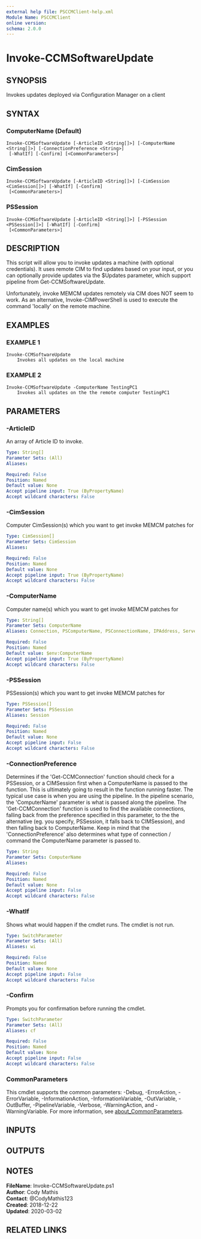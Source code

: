 ```yaml
---
external help file: PSCCMClient-help.xml
Module Name: PSCCMClient
online version:
schema: 2.0.0
---
```


# Invoke-CCMSoftwareUpdate

## SYNOPSIS
Invokes updates deployed via Configuration Manager on a client

## SYNTAX

### ComputerName (Default)
```
Invoke-CCMSoftwareUpdate [-ArticleID <String[]>] [-ComputerName <String[]>] [-ConnectionPreference <String>]
 [-WhatIf] [-Confirm] [<CommonParameters>]
```

### CimSession
```
Invoke-CCMSoftwareUpdate [-ArticleID <String[]>] [-CimSession <CimSession[]>] [-WhatIf] [-Confirm]
 [<CommonParameters>]
```

### PSSession
```
Invoke-CCMSoftwareUpdate [-ArticleID <String[]>] [-PSSession <PSSession[]>] [-WhatIf] [-Confirm]
 [<CommonParameters>]
```

## DESCRIPTION
This script will allow you to invoke updates a machine (with optional credentials).
It uses remote CIM to find updates
based on your input, or you can optionally provide updates via the $Updates parameter, which support pipeline from
Get-CCMSoftwareUpdate.

Unfortunately, invoke MEMCM updates remotely via CIM does NOT seem to work.
As an alternative, Invoke-CIMPowerShell is used to
execute the command 'locally' on the remote machine.

## EXAMPLES

### EXAMPLE 1
```
Invoke-CCMSoftwareUpdate
    Invokes all updates on the local machine
```

### EXAMPLE 2
```
Invoke-CCMSoftwareUpdate -ComputerName TestingPC1
    Invokes all updates on the the remote computer TestingPC1
```

## PARAMETERS

### -ArticleID
An array of Article ID to invoke.

```yaml
Type: String[]
Parameter Sets: (All)
Aliases:

Required: False
Position: Named
Default value: None
Accept pipeline input: True (ByPropertyName)
Accept wildcard characters: False
```

### -CimSession
Computer CimSession(s) which you want to get invoke MEMCM patches for

```yaml
Type: CimSession[]
Parameter Sets: CimSession
Aliases:

Required: False
Position: Named
Default value: None
Accept pipeline input: True (ByPropertyName)
Accept wildcard characters: False
```

### -ComputerName
Computer name(s) which you want to get invoke MEMCM patches for

```yaml
Type: String[]
Parameter Sets: ComputerName
Aliases: Connection, PSComputerName, PSConnectionName, IPAddress, ServerName, HostName, DNSHostName

Required: False
Position: Named
Default value: $env:ComputerName
Accept pipeline input: True (ByPropertyName)
Accept wildcard characters: False
```

### -PSSession
PSSession(s) which you want to get invoke MEMCM patches for

```yaml
Type: PSSession[]
Parameter Sets: PSSession
Aliases: Session

Required: False
Position: Named
Default value: None
Accept pipeline input: False
Accept wildcard characters: False
```

### -ConnectionPreference
Determines if the 'Get-CCMConnection' function should check for a PSSession, or a CIMSession first when a ComputerName
is passed to the function.
This is ultimately going to result in the function running faster.
The typical use case is
when you are using the pipeline.
In the pipeline scenario, the 'ComputerName' parameter is what is passed along the
pipeline.
The 'Get-CCMConnection' function is used to find the available connections, falling back from the preference
specified in this parameter, to the the alternative (eg.
you specify, PSSession, it falls back to CIMSession), and then
falling back to ComputerName.
Keep in mind that the 'ConnectionPreference' also determines what type of connection / command
the ComputerName parameter is passed to.

```yaml
Type: String
Parameter Sets: ComputerName
Aliases:

Required: False
Position: Named
Default value: None
Accept pipeline input: False
Accept wildcard characters: False
```

### -WhatIf
Shows what would happen if the cmdlet runs.
The cmdlet is not run.

```yaml
Type: SwitchParameter
Parameter Sets: (All)
Aliases: wi

Required: False
Position: Named
Default value: None
Accept pipeline input: False
Accept wildcard characters: False
```

### -Confirm
Prompts you for confirmation before running the cmdlet.

```yaml
Type: SwitchParameter
Parameter Sets: (All)
Aliases: cf

Required: False
Position: Named
Default value: None
Accept pipeline input: False
Accept wildcard characters: False
```

### CommonParameters
This cmdlet supports the common parameters: -Debug, -ErrorAction, -ErrorVariable, -InformationAction, -InformationVariable, -OutVariable, -OutBuffer, -PipelineVariable, -Verbose, -WarningAction, and -WarningVariable. For more information, see [about_CommonParameters](http://go.microsoft.com/fwlink/?LinkID=113216).

## INPUTS

## OUTPUTS

## NOTES

**FileName**:    Invoke-CCMSoftwareUpdate.ps1  
**Author**:      Cody Mathis  
**Contact**:     @CodyMathis123  
**Created**:     2018-12-22  
**Updated**:     2020-03-02  

## RELATED LINKS
